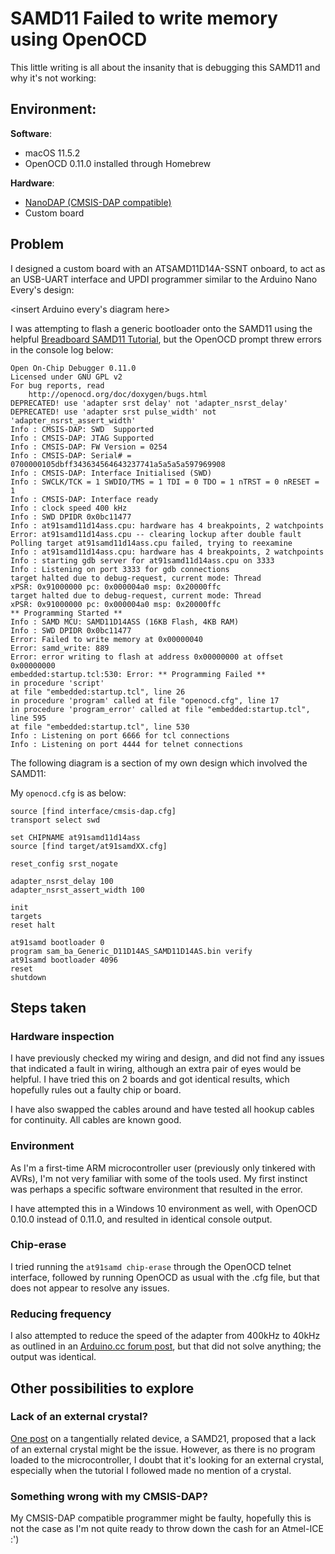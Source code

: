 # SAMD11 Failed to write memory using OpenOCD

This little writing is all about the insanity that is debugging this SAMD11 and why it's not working:

## Environment:

**Software**:
* macOS 11.5.2
* OpenOCD 0.11.0 installed through Homebrew

**Hardware**:
* [NanoDAP (CMSIS-DAP compatible)](https://github.com/wuxx/nanoDAP)
* Custom board

## Problem

I designed a custom board with an ATSAMD11D14A-SSNT onboard, to act as an USB-UART interface and UPDI programmer similar to the Arduino Nano Every's design:

<insert Arduino every's diagram here>

I was attempting to flash a generic bootloader onto the SAMD11 using the helpful [Breadboard SAMD11 Tutorial](https://funwithsoftware.org/posts/2019-09-01-breadboard-samd11-part1.html), but the OpenOCD prompt threw errors in the console log below:

```
Open On-Chip Debugger 0.11.0
Licensed under GNU GPL v2
For bug reports, read
	http://openocd.org/doc/doxygen/bugs.html
DEPRECATED! use 'adapter srst delay' not 'adapter_nsrst_delay'
DEPRECATED! use 'adapter srst pulse_width' not 'adapter_nsrst_assert_width'
Info : CMSIS-DAP: SWD  Supported
Info : CMSIS-DAP: JTAG Supported
Info : CMSIS-DAP: FW Version = 0254
Info : CMSIS-DAP: Serial# = 0700000105dbff343634564643237741a5a5a5a597969908
Info : CMSIS-DAP: Interface Initialised (SWD)
Info : SWCLK/TCK = 1 SWDIO/TMS = 1 TDI = 0 TDO = 1 nTRST = 0 nRESET = 1
Info : CMSIS-DAP: Interface ready
Info : clock speed 400 kHz
Info : SWD DPIDR 0x0bc11477
Info : at91samd11d14ass.cpu: hardware has 4 breakpoints, 2 watchpoints
Error: at91samd11d14ass.cpu -- clearing lockup after double fault
Polling target at91samd11d14ass.cpu failed, trying to reexamine
Info : at91samd11d14ass.cpu: hardware has 4 breakpoints, 2 watchpoints
Info : starting gdb server for at91samd11d14ass.cpu on 3333
Info : Listening on port 3333 for gdb connections
target halted due to debug-request, current mode: Thread 
xPSR: 0x91000000 pc: 0x000004a0 msp: 0x20000ffc
target halted due to debug-request, current mode: Thread 
xPSR: 0x91000000 pc: 0x000004a0 msp: 0x20000ffc
** Programming Started **
Info : SAMD MCU: SAMD11D14ASS (16KB Flash, 4KB RAM)
Info : SWD DPIDR 0x0bc11477
Error: Failed to write memory at 0x00000040
Error: samd_write: 889
Error: error writing to flash at address 0x00000000 at offset 0x00000000
embedded:startup.tcl:530: Error: ** Programming Failed **
in procedure 'script' 
at file "embedded:startup.tcl", line 26
in procedure 'program' called at file "openocd.cfg", line 17
in procedure 'program_error' called at file "embedded:startup.tcl", line 595
at file "embedded:startup.tcl", line 530
Info : Listening on port 6666 for tcl connections
Info : Listening on port 4444 for telnet connections
```

The following diagram is a section of my own design which involved the SAMD11:

<insert my own design here>

My `openocd.cfg` is as below: 

```
source [find interface/cmsis-dap.cfg]
transport select swd

set CHIPNAME at91samd11d14ass
source [find target/at91samdXX.cfg]

reset_config srst_nogate

adapter_nsrst_delay 100
adapter_nsrst_assert_width 100

init
targets
reset halt

at91samd bootloader 0
program sam_ba_Generic_D11D14AS_SAMD11D14AS.bin verify
at91samd bootloader 4096
reset
shutdown
```

## Steps taken

### Hardware inspection

I have previously checked my wiring and design, and did not find any issues that indicated a fault in wiring, although an extra pair of eyes would be helpful. I have tried this on 2 boards and got identical results, which hopefully rules out a faulty chip or board.

I have also swapped the cables around and have tested all hookup cables for continuity. All cables are known good.

### Environment

As I'm a first-time ARM microcontroller user (previously only tinkered with AVRs), I'm not very familiar with some of the tools used. My first instinct was perhaps a specific software environment that resulted in the error.

I have attempted this in a Windows 10 environment as well, with OpenOCD 0.10.0 instead of 0.11.0, and resulted in identical console output.

### Chip-erase

I tried running the `at91samd chip-erase` through the OpenOCD telnet interface, followed by running OpenOCD as usual with the .cfg file, but that does not appear to resolve any issues. 

### Reducing frequency

I also attempted to reduce the speed of the adapter from 400kHz to 40kHz as outlined in an [Arduino.cc forum post](https://forum.arduino.cc/t/flash-problem-with-samd21g18a-using-openocd-swd/609867/4), but that did not solve anything; the output was identical.

## Other possibilities to explore

### Lack of an external crystal?

[One post](https://community.atmel.com/comment/2541201#comment-2541201) on a tangentially related device, a SAMD21, proposed that a lack of an external crystal might be the issue. However, as there is no program loaded to the microcontroller, I doubt that it's looking for an external crystal, especially when the tutorial I followed made no mention of a crystal.

### Something wrong with my CMSIS-DAP?

My CMSIS-DAP compatible programmer might be faulty, hopefully this is not the case as I'm not quite ready to throw down the cash for an Atmel-ICE :')
